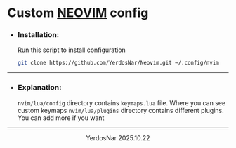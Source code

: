 # Custom [NEOVIM](https://github.com/neovim/neovim.git) config

- ### Installation:
    Run this script to install configuration

    ```bash
    git clone https://github.com/YerdosNar/Neovim.git ~/.config/nvim
    ```

---
- ### Explanation:
    `nvim/lua/config` directory contains `keymaps.lua` file. Where you can see custom keymaps
    `nvim/lua/plugins` directory contains different plugins. You can add more if you want

---
<p align="center">
    YerdosNar 2025.10.22
</p>

